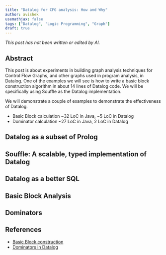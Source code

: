 ```yaml
---
title: "Datalog for CFG analysis: How and Why"
author: avishek
usemathjax: false
tags: ["Datalog", "Logic Programming", "Graph"]
draft: true
---
```


_This post has not been written or edited by AI._

## Abstract
This post is about experiments in building graph analysis techniques for Control Flow Graphs, and other graphs used in program analysis, in Datalog. One of the examples we will see is how to write a basic block construction algorithm in about 14 lines of Datalog code. We will be specifically using Souffle as the Datalog implementation.

We will demonstrate a couple of examples to demonstrate the effectiveness of Datalog.

- Basic Block calculation ~32 LoC in Java, ~5 LoC in Datalog
- Dominator calculation ~27 LoC in Java, 2 LoC in Datalog

## Datalog as a subset of Prolog

## Souffle: A scalable, typed implementation of Datalog

## Datalog as a better SQL

## Basic Block Analysis

## Dominators

## References
- [Basic Block construction](https://github.com/asengupta/prolog-exercises/blob/main/datalog_exercises/reverse_engineering.dl)
- [Dominators in Datalog](https://www.xiaowenhu.com/posts/dominance_tree/)
